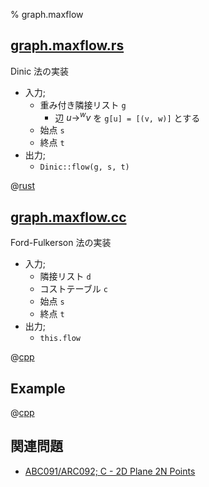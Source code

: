 % graph.maxflow

## [graph.maxflow.rs](graph.maxflow.rs)

Dinic 法の実装

- 入力;
    - 重み付き隣接リスト `g`
        - 辺 $u \longrightarrow^w v$ を `g[u] = [(v, w)]` とする
    - 始点 `s`
    - 終点 `t`
- 出力;
    - `Dinic::flow(g, s, t)`

@[rust](graph.maxflow.rs)

## [graph.maxflow.cc](graph.maxflow.cc)

Ford-Fulkerson 法の実装

- 入力;
    - 隣接リスト `d`
    - コストテーブル `c`
    - 始点 `s`
    - 終点 `t`
- 出力;
    - `this.flow`

@[cpp](graph.maxflow.cc)

## Example

@[cpp](graph.maxflow.ex.cc)

## 関連問題

- [ABC091/ARC092; C - 2D Plane 2N Points](https://beta.atcoder.jp/contests/arc092/tasks/arc092_a)
